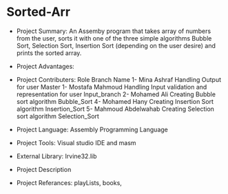 # Sorted-Arr
- Project Summary:
An Assemby program that takes array of numbers from the user, sorts it with one of the three simple algorithms
Bubble Sort, Selection Sort, Insertion Sort (depending on the user desire) and prints the sorted array.

- Project Advantages:


- Project Contributers:						Role									Branch Name
	1- Mina Ashraf 					Handling Output for user						Master
	1- Mostafa Mahmoud 				Handling Input validation and representation  for user						Input_branch
	2- Mohamed Ali					Creating Bubble sort algorithm					Bubble_Sort
	4- Mohamed Hany					Creating Insertion Sort algorithm				Insertion_Sort
	5- Mahmoud Abdelwahab			Creating Selection sort algorithm				Selection_Sort
	
	
- Project Language:		Assembly Programming Language 	

- Project Tools:		Visual studio IDE and masm 

- External Library:		Irvine32.lib

- Project Description
- Project Referances: playLists, books,  

